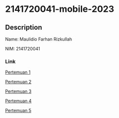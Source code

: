 # 2141720041-mobile-2023
## Description
Name: Maulidio Farhan Rizkullah

NIM: 2141720041
### Link

[Pertemuan 1](https://github.com/DioGitH/2141720041-mobile-2023/tree/main/week-01)

[Pertemuan 2](https://github.com/DioGitH/2141720041-mobile-2023/tree/main/week-02)

[Pertemuan 3](https://github.com/DioGitH/2141720041-mobile-2023/tree/main/week-03)

[Pertemuan 4](https://github.com/DioGitH/2141720041-mobile-2023/tree/main/week-04)

[Pertemuan 5](https://github.com/DioGitH/2141720041-mobile-2023/tree/main/week-05)
